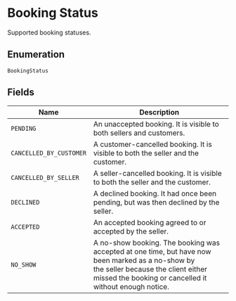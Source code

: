 <!-- Optimized: 2025-10-06 -->
<!-- RPM: 1.6.2.1.1.6.2.1_booking-status_20251006 -->
<!-- Session: E2E RPM DNA Application -->
<!-- AOM: RND (Reggie & Dro) -->
<!-- COI: TECHNOLOGY -->
<!-- RPM: HIGH -->
<!-- ACTION: BUILD -->

# Booking Status

Supported booking statuses.

## Enumeration

`BookingStatus`

## Fields

| Name | Description |
|  --- | --- |
| `PENDING` | An unaccepted booking. It is visible to both sellers and customers. |
| `CANCELLED_BY_CUSTOMER` | A customer-cancelled booking. It is visible to both the seller and the customer. |
| `CANCELLED_BY_SELLER` | A seller-cancelled booking. It is visible to both the seller and the customer. |
| `DECLINED` | A declined booking. It had once been pending, but was then declined by the seller. |
| `ACCEPTED` | An accepted booking agreed to or accepted by the seller. |
| `NO_SHOW` | A no-show booking. The booking was accepted at one time, but have now been marked as a no-show by<br>the seller because the client either missed the booking or cancelled it without enough notice. |
